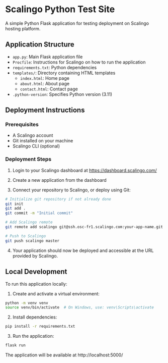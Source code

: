 # Scalingo Python Test Site

A simple Python Flask application for testing deployment on Scalingo hosting platform.

## Application Structure

- `app.py`: Main Flask application file
- `Procfile`: Instructions for Scalingo on how to run the application
- `requirements.txt`: Python dependencies
- `templates/`: Directory containing HTML templates
  - `index.html`: Home page
  - `about.html`: About page
  - `contact.html`: Contact page
- `.python-version`: Specifies Python version (3.11)

## Deployment Instructions

### Prerequisites

- A Scalingo account
- Git installed on your machine
- Scalingo CLI (optional)

### Deployment Steps

1. Login to your Scalingo dashboard at https://dashboard.scalingo.com/

2. Create a new application from the dashboard

3. Connect your repository to Scalingo, or deploy using Git:

```bash
# Initialize git repository if not already done
git init
git add .
git commit -m "Initial commit"

# Add Scalingo remote
git remote add scalingo git@ssh.osc-fr1.scalingo.com:your-app-name.git

# Push to Scalingo
git push scalingo master
```

4. Your application should now be deployed and accessible at the URL provided by Scalingo.

## Local Development

To run this application locally:

1. Create and activate a virtual environment:

```bash
python -m venv venv
source venv/bin/activate  # On Windows, use: venv\Scripts\activate
```

2. Install dependencies:

```bash
pip install -r requirements.txt
```

3. Run the application:

```bash
flask run
```

The application will be available at http://localhost:5000/ 